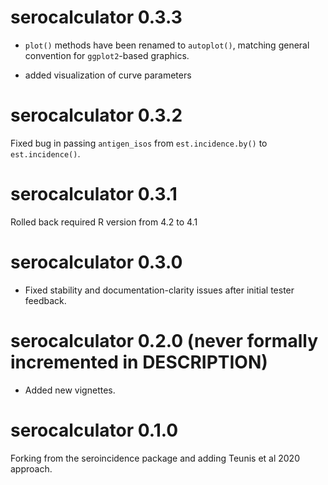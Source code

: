 # serocalculator 0.3.3

* `plot()` methods have been renamed to `autoplot()`, matching general convention for `ggplot2`-based graphics.

* added visualization of curve parameters

# serocalculator 0.3.2

Fixed bug in passing `antigen_isos` from `est.incidence.by()` to `est.incidence()`.

# serocalculator 0.3.1

Rolled back required R version from 4.2 to 4.1

# serocalculator 0.3.0

* Fixed stability and documentation-clarity issues after initial tester feedback.

# serocalculator 0.2.0 (never formally incremented in DESCRIPTION)

* Added new vignettes.

# serocalculator 0.1.0

Forking from the seroincidence package and adding Teunis et al 2020 approach.
